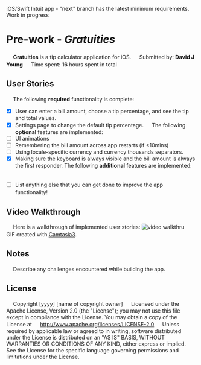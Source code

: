 iOS/Swift Intuit app - "next" branch has the latest minimum requirements. Work in progress
# Pre-work - *Gratuities*
　
**Gratuities** is a tip calculator application for iOS.
　
Submitted by: **David J Young**
　
Time spent: **16** hours spent in total
　
## User Stories
　
The following **required** functionality is complete:
　
* [x] User can enter a bill amount, choose a tip percentage, and see the tip and total values.
* [x] Settings page to change the default tip percentage.
　
The following **optional** features are implemented:
* [ ] UI animations
* [ ] Remembering the bill amount across app restarts (if <10mins)
* [ ] Using locale-specific currency and currency thousands separators.
* [x] Making sure the keyboard is always visible and the bill amount is always the first responder. 
The following **additional** features are implemented:
　
- [ ] List anything else that you can get done to improve the app functionality!
　
## Video Walkthrough 
　
Here is  a walkthrough of implemented user stories:
![video walkthru](http://davidjyoung.com/cmg/tippy3.gif)
　
GIF created with [Camtasia3](https://www.techsmith.com/).
　
## Notes
　
Describe any challenges encountered while building the app.
　
## License
　
    Copyright [yyyy] [name of copyright owner]
　
    Licensed under the Apache License, Version 2.0 (the "License");
    you may not use this file except in compliance with the License.
    You may obtain a copy of the License at
　
        http://www.apache.org/licenses/LICENSE-2.0
　
    Unless required by applicable law or agreed to in writing, software
    distributed under the License is distributed on an "AS IS" BASIS,
    WITHOUT WARRANTIES OR CONDITIONS OF ANY KIND, either express or implied.
    See the License for the specific language governing permissions and
    limitations under the License.
